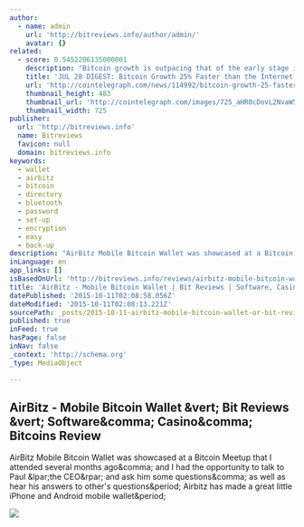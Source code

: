 ```yaml
---
author:
  - name: admin
    url: 'http://bitreviews.info/author/admin/'
    avatar: {}
related:
  - score: 0.5452206135000001
    description: "Bitcoin growth is outpacing that of the early stage internet by almost 25%; an Estonian Angel List service will utilize Bitcoin's blockchain to secure its marketplace, and more top stories for July 28. In terms of investment, Bitcoin growth is outpacing that of the early stage internet by almost 25%, according to the latest figures compiled by IB Times UK."
    title: 'JUL 28 DIGEST: Bitcoin Growth 25% Faster than the Internet in 90s; Estonian Angel List Service Secures Marketplace with BTC Blockchain'
    url: 'http://cointelegraph.com/news/114992/bitcoin-growth-25-faster-than-the-internet-in-90s-estonian-angel-list-service-secures-marketplace-with-btc-blockchain'
    thumbnail_height: 483
    thumbnail_url: 'http://cointelegraph.com/images/725_aHR0cDovL2NvaW50ZWxlZ3JhcGguY29tL3N0b3JhZ2UvdXBsb2Fkcy92aWV3Lzk5MTkyNTk1NTE2YTJkMjFlYzE5NmJlZDM2MjYyNDQ1LnBuZw==.jpg'
    thumbnail_width: 725
publisher:
  url: 'http://bitreviews.info'
  name: Bitreviews
  favicon: null
  domain: bitreviews.info
keywords:
  - wallet
  - airbitz
  - bitcoin
  - directory
  - bluetooth
  - password
  - set-up
  - encryption
  - easy
  - back-up
description: "AirBitz Mobile Bitcoin Wallet was showcased at a Bitcoin Meetup that I attended several months ago, and I had the opportunity to talk to Paul (the CEO) and ask him some questions, as well as hear his answers to other's questions. Airbitz has made a great little iPhone and Android mobile wallet."
inLanguage: en
app_links: []
isBasedOnUrl: 'http://bitreviews.info/reviews/airbitz-mobile-bitcoin-wallet/'
title: 'AirBitz - Mobile Bitcoin Wallet | Bit Reviews | Software, Casino, Bitcoins Review'
datePublished: '2015-10-11T02:08:58.056Z'
dateModified: '2015-10-11T02:08:13.221Z'
sourcePath: _posts/2015-10-11-airbitz-mobile-bitcoin-wallet-or-bit-reviews-or-software-ca.md
published: true
inFeed: true
hasPage: false
inNav: false
_context: 'http://schema.org'
_type: MediaObject

---
```

<article style=""><h1>AirBitz - Mobile Bitcoin Wallet &amp;vert; Bit Reviews &amp;vert; Software&amp;comma; Casino&amp;comma; Bitcoins Review</h1><p>AirBitz Mobile Bitcoin Wallet was showcased at a Bitcoin Meetup that I attended several months ago&amp;comma; and I had the opportunity to talk to Paul &amp;lpar;the CEO&amp;rpar; and ask him some questions&amp;comma; as well as hear his answers to other's questions&amp;period; Airbitz has made a great little iPhone and Android mobile wallet&amp;period;</p><img src="http://bitreviews.info/wp-content/uploads/2015/02/AirBitz.png" /></article>